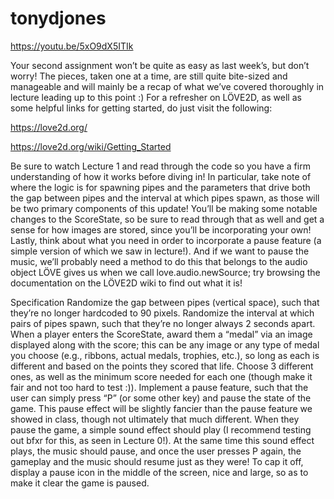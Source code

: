 # tonydjones

https://youtu.be/5xO9dX5ITIk

Your second assignment won’t be quite as easy as last week’s, but don’t worry! The pieces, taken one at a time, are still quite bite-sized and manageable and will mainly be a recap of what we’ve covered thoroughly in lecture leading up to this point :) For a refresher on LÖVE2D, as well as some helpful links for getting started, do just visit the following:

https://love2d.org/

https://love2d.org/wiki/Getting_Started

Be sure to watch Lecture 1 and read through the code so you have a firm understanding of how it works before diving in! In particular, take note of where the logic is for spawning pipes and the parameters that drive both the gap between pipes and the interval at which pipes spawn, as those will be two primary components of this update! You’ll be making some notable changes to the ScoreState, so be sure to read through that as well and get a sense for how images are stored, since you’ll be incorporating your own! Lastly, think about what you need in order to incorporate a pause feature (a simple version of which we saw in lecture!). And if we want to pause the music, we’ll probably need a method to do this that belongs to the audio object LÖVE gives us when we call love.audio.newSource; try browsing the documentation on the LÖVE2D wiki to find out what it is!

Specification
Randomize the gap between pipes (vertical space), such that they’re no longer hardcoded to 90 pixels.
Randomize the interval at which pairs of pipes spawn, such that they’re no longer always 2 seconds apart.
When a player enters the ScoreState, award them a “medal” via an image displayed along with the score; this can be any image or any type of medal you choose (e.g., ribbons, actual medals, trophies, etc.), so long as each is different and based on the points they scored that life. Choose 3 different ones, as well as the minimum score needed for each one (though make it fair and not too hard to test :)).
Implement a pause feature, such that the user can simply press “P” (or some other key) and pause the state of the game. This pause effect will be slightly fancier than the pause feature we showed in class, though not ultimately that much different. When they pause the game, a simple sound effect should play (I recommend testing out bfxr for this, as seen in Lecture 0!). At the same time this sound effect plays, the music should pause, and once the user presses P again, the gameplay and the music should resume just as they were! To cap it off, display a pause icon in the middle of the screen, nice and large, so as to make it clear the game is paused.
